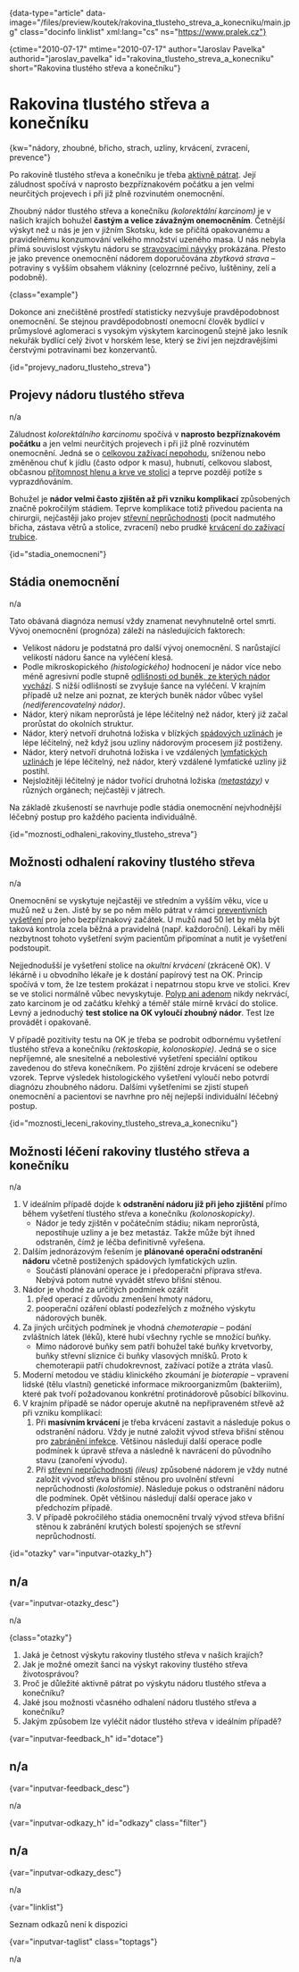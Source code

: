 
{data-type="article" data-image="/files/preview/koutek/rakovina\_tlusteho\_streva\_a\_konecniku/main.jpg" class="docinfo linklist" xml:lang="cs" ns="https://www.pralek.cz"}

{ctime="2010-07-17" mtime="2010-07-17" author="Jaroslav Pavelka" authorid="jaroslav\_pavelka" id="rakovina\_tlusteho\_streva\_a_konecniku" short="Rakovina tlustého střeva a konečníku"}

# Rakovina tlustého střeva a konečníku

<!-- generated attribute kw by user_udpatekw.sh on 2019-12-07, do not edit -->

{kw="nádory, zhoubné, břicho, strach, uzliny, krvácení, zvracení, prevence"}

Po rakovině tlustého střeva a konečníku je třeba [aktivně pátrat][1]. Její záludnost spočívá v naprosto bezpříznakovém počátku a jen velmi neurčitých projevech i při již plně rozvinutém onemocnění.

Zhoubný nádor tlustého střeva a konečníku _(kolorektální karcinom)_ je v našich krajích bohužel **častým a velice závažným onemocněním**. Četnější výskyt než u nás je jen v jižním Skotsku, kde se přičítá opakovanému a pravidelnému konzumování velkého množství uzeného masa. U nás nebyla přímá souvislost výskytu nádoru se [stravovacími návyky][2] prokázána. Přesto je jako prevence onemocnění nádorem doporučována _zbytková strava_ – potraviny s vyšším obsahem vlákniny (celozrnné pečivo, luštěniny, zelí a podobně).

{class="example"}

Dokonce ani znečištěné prostředí statisticky nezvyšuje pravděpodobnost onemocnění. Se stejnou pravděpodobností onemocní člověk bydlící v průmyslové aglomeraci s vysokým výskytem karcinogenů stejně jako lesník nekuřák bydlící celý život v horském lese, který se živí jen nejzdravějšími čerstvými potravinami bez konzervantů.

{id="projevy\_nadoru\_tlusteho_streva"}

## Projevy nádoru tlustého střeva

n/a

Záludnost _kolorektálního karcinomu_ spočívá v **naprosto bezpříznakovém počátku** a jen velmi neurčitých projevech i při již plně rozvinutém onemocnění. Jedná se o [celkovou zažívací nepohodu][3], sníženou nebo změněnou chuť k jídlu (často odpor k masu), hubnutí, celkovou slabost, občasnou [přítomnost hlenu a krve ve stolici][4] a teprve později potíže s vyprazdňováním.

Bohužel je **nádor velmi často zjištěn až při vzniku komplikací** způsobených značně pokročilým stádiem. Teprve komplikace totiž přivedou pacienta na chirurgii, nejčastěji jako projev [střevní neprůchodnosti][10] (pocit nadmutého břicha, zástava větrů a stolice, zvracení) nebo prudké [krvácení do zažívací trubice][5].

{id="stadia_onemocneni"}

## Stádia onemocnění

n/a

Tato obávaná diagnóza nemusí vždy znamenat nevyhnutelně ortel smrti. Vývoj onemocnění (prognóza) záleží na následujících faktorech:

  * Velikost nádoru je podstatná pro další vývoj onemocnění. S narůstající velikostí nádoru šance na vyléčení klesá.
  * Podle mikroskopického _(histologického)_ hodnocení je nádor více nebo méně agresivní podle stupně [odlišnosti od buněk, ze kterých nádor vychází][6]. S nižší odlišností se zvyšuje šance na vyléčení. V krajním případě už nelze ani poznat, ze kterých buněk nádor vůbec vyšel _(nediferencovatelný nádor)_.
  * Nádor, který nikam neprorůstá je lépe léčitelný než nádor, který již začal prorůstat do okolních struktur.
  * Nádor, který netvoří druhotná ložiska v blízkých [spádových uzlinách][7] je lépe léčitelný, než když jsou uzliny nádorovým procesem již postiženy.
  * Nádor, který netvoří druhotná ložiska i ve vzdálených [lymfatických uzlinách][7] je lépe léčitelný, než nádor, který vzdálené lymfatické uzliny již postihl.
  * Nejsložitěji léčitelný je nádor tvořící druhotná ložiska _([metastázy][6])_ v různých orgánech; nejčastěji v játrech.

Na základě zkušeností se navrhuje podle stádia onemocnění nejvhodnější léčebný postup pro každého pacienta individuálně.

{id="moznosti\_odhaleni\_rakoviny\_tlusteho\_streva"}

## Možnosti odhalení rakoviny tlustého střeva

n/a

Onemocnění se vyskytuje nejčastěji ve středním a vyšším věku, více u mužů než u žen. Jistě by se po něm mělo pátrat v rámci [preventivních vyšetření][1] pro jeho bezpříznakový začátek. U mužů nad 50 let by měla být taková kontrola zcela běžná a pravidelná (např. každoroční). Lékaři by měli nezbytnost tohoto vyšetření svým pacientům připomínat a nutit je vyšetření podstoupit.

Nejjednodušší je vyšetření stolice na _okultní krvácení_ (zkráceně OK). V lékárně i u obvodního lékaře je k dostání papírový test na OK. Princip spočívá v tom, že lze testem prokázat i nepatrnou stopu krve ve stolici. Krev se ve stolici normálně vůbec nevyskytuje. [Polyp ani adenom][8] nikdy nekrvácí, zato karcinom je od začátku křehký a téměř stále mírně krvácí do stolice. Levný a jednoduchý **test stolice na OK vyloučí zhoubný nádor**. Test lze provádět i opakovaně.

V případě pozitivity testu na OK je třeba se podrobit odbornému vyšetření tlustého střeva a konečníku _(rektoskopie, kolonoskopie)_. Jedná se o sice nepříjemné, ale snesitelné a nebolestivé vyšetření speciální optikou zavedenou do střeva konečníkem. Po zjištění zdroje krvácení se odebere vzorek. Teprve výsledek histologického vyšetření vyloučí nebo potvrdí diagnózu zhoubného nádoru. Dalšími vyšetřeními se zjistí stupeň onemocnění a pacientovi se navrhne pro něj nejlepší individuální léčebný postup.

{id="moznosti\_leceni\_rakoviny\_tlusteho\_streva\_a\_konecniku"}

## Možnosti léčení rakoviny tlustého střeva a konečníku

n/a

  1. V ideálním případě dojde k **odstranění nádoru již při jeho zjištění** přímo během vyšetření tlustého střeva a konečníku _(kolonoskopicky)_. 
      * Nádor je tedy zjištěn v počátečním stádiu; nikam neprorůstá, nepostihuje uzliny a je bez metastáz. Takže může být ihned odstraněn, čímž je léčba definitivně vyřešena.
  2. Dalším jednorázovým řešením je **plánované operační odstranění nádoru** včetně postižených spádových lymfatických uzlin. 
      * Součástí plánování operace je i předoperační příprava střeva. Nebývá potom nutné vyvádět střevo břišní stěnou.
  3. Nádor je vhodné za určitých podmínek ozářit 
      1. před operací z důvodu zmenšení hmoty nádoru,
      2. pooperační ozáření oblastí podezřelých z možného výskytu nádorových buněk.
  4. Za jiných určitých podmínek je vhodná _chemoterapie_ – podání zvláštních látek (léků), které hubí všechny rychle se množící buňky. 
      * Mimo nádorové buňky sem patří bohužel také buňky krvetvorby, buňky střevní sliznice či buňky vlasových mníšků. Proto k chemoterapii patří chudokrevnost, zažívací potíže a ztráta vlasů.
  5. Moderní metodou ve stádiu klinického zkoumání je _bioterapie_ – vpravení lidské (tělu vlastní) genetické informace mikroorganizmům (bakteriím), které pak tvoří požadovanou konkrétní protinádorově působící bílkovinu.
  6. V krajním případě se nádor operuje akutně na nepřipraveném střevě až při vzniku komplikací: 
      1. Při **masívním krvácení** je třeba krvácení zastavit a následuje pokus o odstranění nádoru. Vždy je nutné založit vývod střeva břišní stěnou pro [zabránění infekce][9]. Většinou následují další operace podle podmínek k úpravě střeva a následně k navrácení do původního stavu (zanoření vývodu).
      2. Při [střevní neprůchodnosti][10] _(ileus)_ způsobené nádorem je vždy nutné založit vývod střeva břišní stěnou pro uvolnění střevní neprůchodnosti _(kolostomie)_. Následuje pokus o odstranění nádoru dle podmínek. Opět většinou následují další operace jako v předchozím případě.
      3. V případě pokročilého stádia onemocnění trvalý vývod střeva břišní stěnou k zabránění krutých bolestí spojených se střevní neprůchodností.

{id="otazky" var="inputvar-otazky_h"}

## n/a

{var="inputvar-otazky_desc"}

n/a

{class="otazky"}

  1. Jaká je četnost výskytu rakoviny tlustého střeva v našich krajích?
  2. Jak je možné omezit šanci na výskyt rakoviny tlustého střeva životosprávou?
  3. Proč je důležité aktivně pátrat po výskytu nádoru tlustého střeva a konečníku?
  4. Jaké jsou možnosti včasného odhalení nádoru tlustého střeva a konečníku?
  5. Jakým způsobem lze vyléčit nádor tlustého střeva v ideálním případě?

{var="inputvar-feedback_h" id="dotace"}

## n/a

{var="inputvar-feedback_desc"}

n/a

{var="inputvar-odkazy_h" id="odkazy" class="filter"}

## n/a

{var="inputvar-odkazy_desc"}

n/a

{var="linklist"}

Seznam odkazů není k dispozici

{var="inputvar-taglist" class="toptags"}

n/a

 [1]: odhaleni_rakoviny
 [2]: stravovaci_navyky
 [3]: funkcni_poruchy_traveni
 [4]: krvaceni_z_konecniku
 [5]: komplikace_vredu
 [6]: nezhoubny_nebo_zhoubny_nador
 [7]: lymfaticke_uzliny
 [8]: nezhoubne_nadory
 [9]: zanet
 [10]: strevni_nepruchodnost

